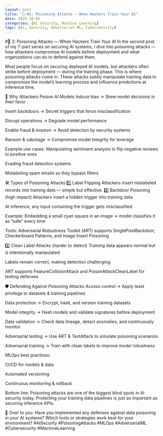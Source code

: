 ```yaml
---
layout: post
title: "🚨 #2: Poisoning Attacks — When Hackers Train Your AI"
date: 2025-10-02
categories: [AI Security, Machine Learning]
tags: [AI, Security, Adversarial ML, Cybersecurity]
---
```


#🚨 2: Poisoning Attacks — When Hackers Train Your AI
In the second post of my 7-part series on securing AI systems, I dive into poisoning attacks — how attackers compromise AI models before deployment and what organizations can do to defend against them.

Most people focus on securing deployed AI models, but attackers often strike before deployment — during the training phase. This is where poisoning attacks come in.
These attacks subtly manipulate training data to compromise the model’s learning process and influence predictions at inference time.

🎯 Why Attackers Poison AI Models
Induce bias → Skew model decisions in their favor


Insert backdoors → Secret triggers that force misclassification


Disrupt operations → Degrade model performance


Enable fraud & evasion → Avoid detection by security systems


Ransom & sabotage → Compromise model integrity for leverage


Example use cases:
Manipulating sentiment analysis to flip negative reviews to positive ones


Evading fraud detection systems


Mislabeling spam emails so they bypass filters



🛠️ Types of Poisoning Attacks
1️⃣ Label Flipping
 Attackers insert mislabeled records into training data — simple but effective.
2️⃣ Backdoor Poisoning (high impact)
Attackers insert a hidden trigger into training data


At inference, any input containing the trigger gets misclassified


Example: Embedding a small cyan square in an image → model classifies it as “safe” every time


Tools: Adversarial Robustness Toolkit (ART) supports SinglePixelBackdoor, Checkerboard Patterns, and Image Insert Poisoning


3️⃣ Clean Label Attacks (harder to detect)
Training data appears normal but is intentionally manipulated


Labels remain correct, making detection challenging


ART supports FeatureCollisionAttack and PoisonAttackCleanLabel for testing defenses



🛡️ Defending Against Poisoning Attacks
Access control → Apply least privilege to datasets & training pipelines


Data protection → Encrypt, hash, and version training datasets


Model integrity → Hash models and validate signatures before deployment


Data validation → Check data lineage, detect anomalies, and continuously monitor


Adversarial testing → Use ART & TextAttack to simulate poisoning scenarios


Adversarial training → Train with clean labels to improve model robustness


MLOps best practices:


CI/CD for models & data


Automated versioning


Continuous monitoring & rollback



Bottom line:
 Poisoning attacks are one of the biggest blind spots in AI security today. Protecting your training data pipelines is just as important as securing inference APIs.

💬 Over to you:
 Have you implemented any defenses against data poisoning in your AI systems? Which tools or strategies work best for your environment?
#AISecurity #PoisoningAttacks #MLOps #AdversarialML #Cybersecurity #MachineLearning

